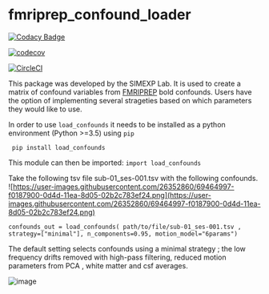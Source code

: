 # fmriprep_confound_loader

[![Codacy Badge](https://api.codacy.com/project/badge/Grade/1da186ba5c44489b8af6d96a9c50d3c7)](https://app.codacy.com/gh/SIMEXP/fmriprep_load_confounds?utm_source=github.com&utm_medium=referral&utm_content=SIMEXP/fmriprep_load_confounds&utm_campaign=Badge_Grade_Dashboard)

[![codecov](https://codecov.io/gh/SIMEXP/load_confounds/branch/master/graph/badge.svg)](https://codecov.io/gh/SIMEXP/load_confounds)

[![CircleCI](https://circleci.com/gh/simexp/load_confounds.svg?style=svg)](https://circleci.com/gh/simexp/load_confounds)

This package was developed by the SIMEXP Lab. It is used to create a matrix of confound variables from [FMRIPREP](https://fmriprep.readthedocs.io/en/stable/) bold confounds. Users have the option of implementing several strageties based on which parameters they would like to use.

In order to use `load_confounds` it needs to be installed as a python environment (Python >=3.5) using `pip `

` pip install load_confounds`

This module can then be imported: `import load_confounds`


Take the following tsv file sub-01_ses-001.tsv with the following confounds.
![https://user-images.githubusercontent.com/26352860/69464997-f0187900-0d4d-11ea-8d05-02b2c783ef24.png](https://user-images.githubusercontent.com/26352860/69464997-f0187900-0d4d-11ea-8d05-02b2c783ef24.png)

`confounds_out = load_confounds( path/to/file/sub-01_ses-001.tsv , strategy=["minimal"], n_components=0.95, motion_model="6params")`

The default setting selects confounds using a minimal strategy ; the low frequency drifts removed with high-pass filtering, reduced motion parameters from PCA , white matter and csf averages.

![image](https://user-images.githubusercontent.com/26352860/69466742-4dfb8f80-0d53-11ea-94c7-44cb3c1adb7d.png)

